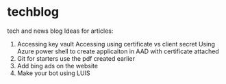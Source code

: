 # techblog
tech and news blog
Ideas for articles:
1. Accessing key vault 
      Accessing using certificate vs client secret
      Using Azure power shell to create applicaiton in AAD with certificate attached
2. Git for starters use the pdf created earlier
3. Add bing ads on the website
4. Make your bot using LUIS

